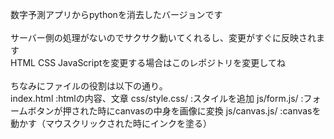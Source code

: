 数字予測アプリからpythonを消去したバージョンです<br><br>
サーバー側の処理がないのでサクサク動いてくれるし、変更がすぐに反映されます<br>
HTML CSS JavaScriptを変更する場合はこのレポジトリを変更してね<br><br>
ちなみにファイルの役割は以下の通り。<br>
index.html      :htmlの内容、文章
css/style.css/  :スタイルを追加
js/form.js/     :フォームボタンが押された時にcanvasの中身を画像に変換
js/canvas.js/   :canvasを動かす（マウスクリックされた時にインクを塗る）
